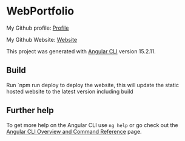 
# WebPortfolio

My Github profile: [Profile](https://github.com/Nigel-Guven)

My Github Website: [Website](https://nigel-guven.github.io/WebPortfolio/#/)

This project was generated with [Angular CLI](https://github.com/angular/angular-cli) version 15.2.11.

## Build

Run `npm run deploy to deploy the website, this will update the static hosted website to the latest version including build

## Further help

To get more help on the Angular CLI use `ng help` or go check out the [Angular CLI Overview and Command Reference](https://angular.io/cli) page.

